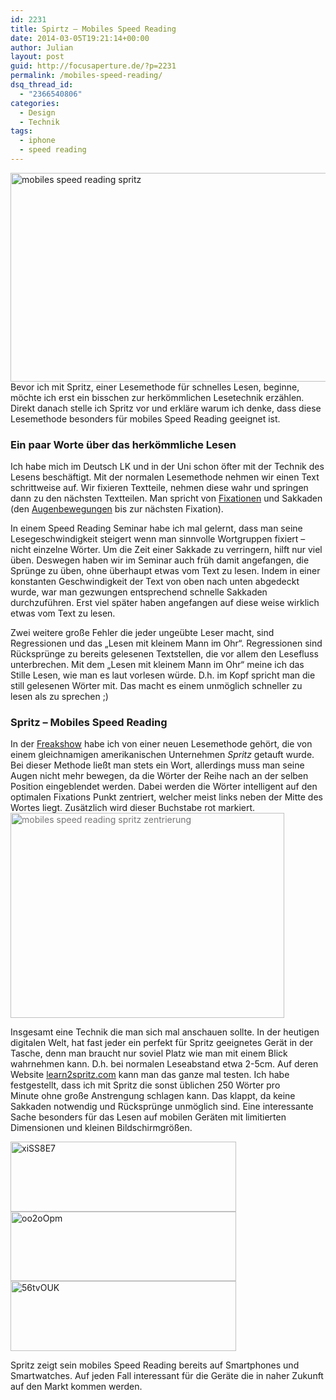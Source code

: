 ```yaml
---
id: 2231
title: Spirtz – Mobiles Speed Reading
date: 2014-03-05T19:21:14+00:00
author: Julian
layout: post
guid: http://focusaperture.de/?p=2231
permalink: /mobiles-speed-reading/
dsq_thread_id:
  - "2366540806"
categories:
  - Design
  - Technik
tags:
  - iphone
  - speed reading
---
```

<img class="aligncenter size-full wp-image-2240" alt="mobiles speed reading spritz" src="https://i1.wp.com/focusaperture.com/wp-content/uploads/2014/03/spritz-high-speed-reading-tool.jpg?resize=840%2C334" width="840" height="334" srcset="https://i1.wp.com/focusaperture.com/wp-content/uploads/2014/03/spritz-high-speed-reading-tool.jpg?w=1651 1651w, https://i1.wp.com/focusaperture.com/wp-content/uploads/2014/03/spritz-high-speed-reading-tool.jpg?resize=300%2C119 300w, https://i1.wp.com/focusaperture.com/wp-content/uploads/2014/03/spritz-high-speed-reading-tool.jpg?resize=1024%2C407 1024w" sizes="(max-width: 840px) 100vw, 840px" data-recalc-dims="1" />Bevor ich mit Spritz, einer Lesemethode für schnelles Lesen, beginne, möchte ich erst ein bisschen zur herkömmlichen Lesetechnik erzählen. Direkt danach stelle ich Spritz vor und erkläre warum ich denke, dass diese Lesemethode besonders für mobiles Speed Reading geeignet ist.

### Ein paar Worte über das herkömmliche Lesen

Ich habe mich im Deutsch LK und in der Uni schon öfter mit der Technik des Lesens beschäftigt. Mit der normalen Lesemethode nehmen wir einen Text schrittweise auf. Wir fixieren Textteile, nehmen diese wahr und springen dann zu den nächsten Textteilen. Man spricht von <a href="http://de.wikipedia.org/wiki/Fixation_(Augenheilkunde)" target="_blank">Fixationen</a> und Sakkaden (den <a href="http://de.wikipedia.org/wiki/Augenbewegung" target="_blank">Augenbewegungen</a> bis zur nächsten Fixation).

In einem Speed Reading Seminar habe ich mal gelernt, dass man seine Lesegeschwindigkeit steigert wenn man sinnvolle Wortgruppen fixiert – nicht einzelne Wörter. Um die Zeit einer Sakkade zu verringern, hilft nur viel üben. Deswegen haben wir im Seminar auch früh damit angefangen, die Sprünge zu üben, ohne überhaupt etwas vom Text zu lesen. Indem in einer konstanten Geschwindigkeit der Text von oben nach unten abgedeckt wurde, war man gezwungen entsprechend schnelle Sakkaden durchzuführen. Erst viel später haben angefangen auf diese weise wirklich etwas vom Text zu lesen.

Zwei weitere große Fehler die jeder ungeübte Leser macht, sind Regressionen und das &#8222;Lesen mit kleinem Mann im Ohr&#8220;. Regressionen sind Rücksprünge zu bereits gelesenen Textstellen, die vor allem den Lesefluss unterbrechen. Mit dem &#8222;Lesen mit kleinem Mann im Ohr&#8220; meine ich das Stille Lesen, wie man es laut vorlesen würde. D.h. im Kopf spricht man die still gelesenen Wörter mit. Das macht es einem unmöglich schneller zu lesen als zu sprechen ;)

### Spritz – Mobiles Speed Reading

<p style="text-align: left;">
  In der <a href="http://freakshow.fm/" target="_blank">Freakshow</a> habe ich von einer neuen Lesemethode gehört, die von einem gleichnamigen amerikanischen Unternehmen <em>Spritz</em> getauft wurde. Bei dieser Methode ließt man stets ein Wort, allerdings muss man seine Augen nicht mehr bewegen, da die Wörter der Reihe nach an der selben Position eingeblendet werden. Dabei werden die Wörter intelligent auf den optimalen Fixations Punkt zentriert, welcher meist links neben der Mitte des Wortes liegt. Zusätzlich wird dieser Buchstabe rot markiert.<img class="size-full wp-image-2239 aligncenter" style="color: #777777;" alt="mobiles speed reading spritz zentrierung" src="https://i0.wp.com/focusaperture.com/wp-content/uploads/2014/03/spritz-625x625.jpg?resize=438%2C328" width="438" height="328" srcset="https://i0.wp.com/focusaperture.com/wp-content/uploads/2014/03/spritz-625x625.jpg?w=438 438w, https://i0.wp.com/focusaperture.com/wp-content/uploads/2014/03/spritz-625x625.jpg?resize=300%2C224 300w" sizes="(max-width: 438px) 100vw, 438px" data-recalc-dims="1" />
</p>

Insgesamt eine Technik die man sich mal anschauen sollte. In der heutigen digitalen Welt, hat fast jeder ein perfekt für Spritz geeignetes Gerät in der Tasche, denn man braucht nur soviel Platz wie man mit einem Blick wahrnehmen kann. D.h. bei normalen Leseabstand etwa 2-5cm. Auf deren Website <a href="http://learn2spritz.com/" target="_blank">learn2spritz.com</a> kann man das ganze mal testen. Ich habe festgestellt, dass ich mit Spritz die sonst üblichen 250 Wörter pro Minute ohne große Anstrengung schlagen kann. Das klappt, da keine Sakkaden notwendig und Rücksprünge unmöglich sind. Eine interessante Sache besonders für das Lesen auf mobilen Geräten mit limitierten Dimensionen und kleinen Bildschirmgrößen.

<img class="size-full wp-image-2235 aligncenter" alt="xiSS8E7" src="https://i0.wp.com/focusaperture.com/wp-content/uploads/2014/03/xiSS8E7.gif?resize=361%2C112" width="361" height="112" data-recalc-dims="1" /><img class="aligncenter size-full wp-image-2236" alt="oo2oOpm" src="https://i1.wp.com/focusaperture.com/wp-content/uploads/2014/03/oo2oOpm.gif?resize=361%2C111" width="361" height="111" data-recalc-dims="1" /><img class="aligncenter size-full wp-image-2237" alt="56tvOUK" src="https://i2.wp.com/focusaperture.com/wp-content/uploads/2014/03/56tvOUK.gif?resize=361%2C112" width="361" height="112" data-recalc-dims="1" />

Spritz zeigt sein mobiles Speed Reading bereits auf Smartphones und Smartwatches. Auf jeden Fall interessant für die Geräte die in naher Zukunft auf den Markt kommen werden.